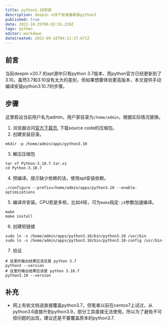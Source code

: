 ```yaml
---
title: python3.10安装
description: deepin v20下安装最新版python3
published: true
date: 2022-10-25T06:03:55.238Z
tags: python
editor: markdown
dateCreated: 2022-09-18T04:11:37.671Z
---
```


## 前言

当前deepin v20.7 的apt源中只有python 3.7版本，而python官方已经更新到了3.10。虽然3.7和3.10没有太大的差别，但如果想要体验更高版本，本文提供手动编译安装python3.10.7的步骤。

## 步骤

这里假设当前用户名为admin，用户家目录为`/home/admin`，根据实际情况替换。

1. 浏览器访问[官方下载页](https://www.python.org/downloads/), 下载source code的压缩包。
2. 创建安装目录。
```shell
mkdir -p /home/admin/apps/python3.10
```
3. 解压压缩包

```shell
tar xf Python-3.10.7.tar.xz
cd Python-3.10.7
```

4. 预编译。提示缺少依赖的话，使用apt安装依赖。

```shell
./configure --prefix=/home/admin/apps/python3.10 --enable-optimizations
```

5. 编译并安装。CPU若是多核，比如4核，可为`make`指定`-j4`参数加速编译。

```shell
make
make install
```

6. 创建软链接

```shell
sudo ln -s /home/admin/apps/python3.10/bin/python3.10 /usr/bin
sudo ln -s /home/admin/apps/python3.10/bin/python3.10-config /usr/bin
```

7. 验证

```shell
# 这里的输出结果应该还是 python 3.7
python3 --version
# 这里的输出结果应该是 python 3.10.7
python3.10 --version
```


## 补充

- 网上有些文档说直接覆盖python3.7，但笔者以前在centos7上试过，从python3.6直接升到python3.9，部分工具直接无法使用。所以为了避免不可控问题的出现，建议还是不要覆盖原本的python3.7.
